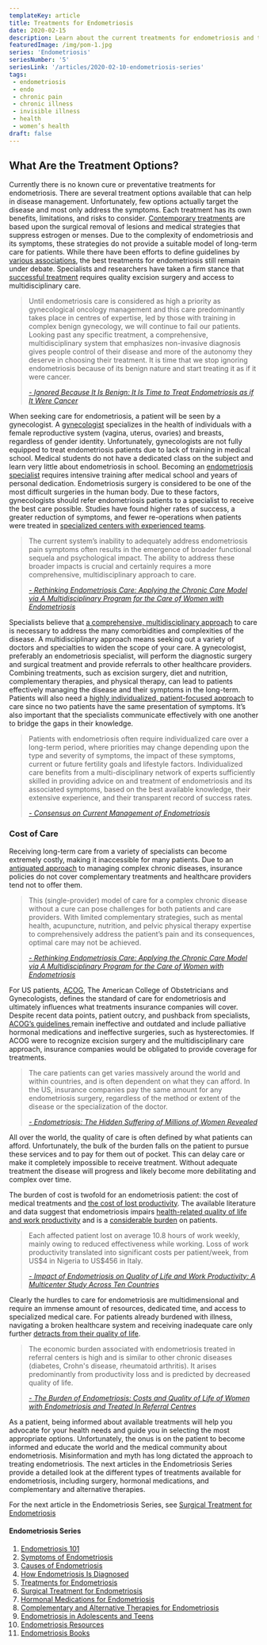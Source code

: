 ```yaml
--- 
templateKey: article
title: Treatments for Endometriosis
date: 2020-02-15
description: Learn about the current treatments for endometriosis and the importance of a multidisciplinary approach to disease management
featuredImage: /img/pom-1.jpg
series: 'Endometriosis'
seriesNumber: '5'
seriesLink: '/articles/2020-02-10-endometriosis-series'
tags:
 - endometriosis
 - endo
 - chronic pain
 - chronic illness
 - invisible illness
 - health
 - women’s health
draft: false
--- 
```

<h2>What Are the Treatment Options?</h2>

Currently there is no known cure or preventative treatments for endometriosis. There are several treatment options available that can help in disease management. Unfortunately, few options actually target the disease and most only address the symptoms. Each treatment has its own benefits, limitations, and risks to consider. <a href="https://www.ncbi.nlm.nih.gov/pmc/articles/PMC6661982/?fbclid=IwAR1ytZua-OpiBsknNROSa0ucyF3dB5ExX2IIDSFEAeFsPdru1SXW22mHZKU" target="_blank" rel="noopener noreferrer">Contemporary treatments</a> are based upon the surgical removal of lesions and medical strategies that suppress estrogen or menses. Due to the complexity of endometriosis and its symptoms, these strategies do not provide a suitable model of long-term care for patients. While there have been efforts to define guidelines by <a href="https://www.ncbi.nlm.nih.gov/pubmed/23528916" target="_blank" rel="noopener noreferrer">various associations</a>, the best treatments for endometriosis still remain under debate. Specialists and researchers have taken a firm stance that <a href="https://www.jogc.com/article/S1701-2163(20)30013-X/fulltext" target="_blank" rel="noopener noreferrer">successful treatment</a> requires quality excision surgery and access to multidisciplinary care.  

<blockquote>Until endometriosis care is considered as high a priority as gynecological oncology management and this care predominantly takes place in centres of expertise, led by those with training in complex benign gynecology, we will continue to fail our patients. Looking past any specific treatment, a comprehensive, multidisciplinary system that emphasizes non-invasive diagnosis gives people control of their disease and more of the autonomy they deserve in choosing their treatment. It is time that we stop ignoring endometriosis because of its benign nature and start treating it as if it were cancer.

<cite><a href="https://www.jogc.com/article/S1701-2163(20)30013-X/fulltext" target="_blank" rel="noopener noreferrer">- Ignored Because It Is Benign: It Is Time to Treat Endometriosis as if It Were Cancer</a></cite>

</blockquote>

When seeking care for endometriosis, a patient will be seen by a gynecologist. A <a href="https://www.contemporaryobgyn.net/gynecology" target="_blank" rel="noopener noreferrer">gynecologist</a> specializes in the health of individuals with a female reproductive system (vagina, uterus, ovaries) and breasts, regardless of gender identity. Unfortunately, gynecologists are not fully equipped to treat endometriosis patients due to lack of training in medical school. Medical students do not have a dedicated class on the subject and  learn very little about endometriosis in school. Becoming an <a href="https://drive.google.com/file/d/1fIVCGwNYAQfzW1ULc4CIEtxeN2eAVOjv/view?fbclid=IwAR0C80P8GY_oUzcNUPBERyXbL8I71LRXYSwUp6Zl3YzCfEUCype56z9c0Cc" target="_blank" rel="noopener noreferrer">endometriosis specialist</a>
requires intensive training after medical school and years of personal dedication. Endometriosis surgery is considered to be one of the most difficult surgeries in the human body. Due to these factors, gynecologists should refer endometriosis patients to a specialist to receive the best care possible. Studies have found higher rates of success, a greater reduction of symptoms, and fewer re-operations when patients were treated in <a href="https://www.thieme-connect.de/products/ejournals/abstract/10.1055/s-0038-1671096" target="_blank" rel="noopener noreferrer">specialized centers with experienced teams</a>. 

<blockquote>The current system’s inability to adequately address endometriosis pain symptoms often results in the emergence of broader functional sequela and psychological impact. The ability to address these broader impacts is crucial and certainly requires a more comprehensive, multidisciplinary approach to care. 

<cite><a href="https://www.ncbi.nlm.nih.gov/pmc/articles/PMC6661982/?fbclid=IwAR1ytZua-OpiBsknNROSa0ucyF3dB5ExX2IIDSFEAeFsPdru1SXW22mHZKU" target="_blank" rel="noopener noreferrer">- Rethinking Endometriosis Care: Applying the Chronic Care Model via A Multidisciplinary Program for the Care of Women with Endometriosis</a></cite>

</blockquote>

Specialists believe that <a href="http://centerforendo.com/endometriosis-understanding-a-complex-disease" target="_blank" rel="noopener noreferrer">a comprehensive, multidisciplinary approach</a> to care is necessary to address the many comorbidities and complexities of the disease. A multidisciplinary approach means seeking out a variety of doctors and specialties to widen the scope of your care. A gynecologist, preferably
 an endometriosis specialist, will perform the diagnostic surgery and surgical treatment and provide referrals to other healthcare providers. Combining treatments, such as excision surgery, diet and nutrition, complementary therapies, and physical therapy, can lead to patients effectively managing the disease and their symptoms in the long-term. Patients will also need a <a href="https://www.ncbi.nlm.nih.gov/pmc/articles/PMC6661982/?fbclid=IwAR1ytZua-OpiBsknNROSa0ucyF3dB5ExX2IIDSFEAeFsPdru1SXW22mHZKU" target="_blank" rel="noopener noreferrer">highly individualized, patient-focused approach</a> to care since no two patients have the same presentation of symptoms. It’s also important that the specialists communicate effectively with one another to bridge the gaps in their knowledge.

<blockquote>Patients with endometriosis often require individualized care over a long-term period, where priorities may change depending upon the type and severity of symptoms, the impact of these symptoms, current or future fertility goals and lifestyle factors. Individualized care benefits from a multi-disciplinary network of experts sufficiently skilled in providing advice on and treatment of endometriosis and its associated symptoms, based on the best available knowledge, their extensive experience, and their transparent record of success rates.

<cite><a href="https://www.ncbi.nlm.nih.gov/pubmed/23528916" target="_blank" rel="noopener noreferrer">- Consensus on Current Management of Endometriosis
</a></cite>

</blockquote>

<div class="page-break PomSketch4"></div>

<h3>Cost of Care</h3>

Receiving long-term care from a variety of specialists can become extremely costly, making it inaccessible for many patients. Due to an <a href="https://www.ncbi.nlm.nih.gov/pmc/articles/PMC6661982/?fbclid=IwAR1ytZua-OpiBsknNROSa0ucyF3dB5ExX2IIDSFEAeFsPdru1SXW22mHZKU" target="_blank" rel="noopener noreferrer">antiquated approach</a> to managing complex chronic diseases, insurance policies do not cover complementary treatments and healthcare providers tend not to offer them.

<blockquote> This (single-provider) model of care for a complex chronic disease without a cure can pose challenges for both patients and care providers. With limited complementary strategies, such as mental health, acupuncture, nutrition, and pelvic physical therapy expertise to comprehensively address the patient’s pain and its consequences, optimal care may not be achieved.

<cite><a href="https://www.ncbi.nlm.nih.gov/pmc/articles/PMC6661982/?fbclid=IwAR1ytZua-OpiBsknNROSa0ucyF3dB5ExX2IIDSFEAeFsPdru1SXW22mHZKU" target="_blank" rel="noopener noreferrer">- Rethinking Endometriosis Care: Applying the Chronic Care Model via A Multidisciplinary Program for the Care of Women with Endometriosis</a></cite>

</blockquote>

 For US patients, <a href="https://www.acog.org/" target="_blank" rel="noopener noreferrer">ACOG</a>, The American College of Obstetricians and Gynecologists, defines the standard of care for endometriosis and ultimately influences what treatments insurance companies will cover. Despite recent data points, patient outcry, and pushback from specialists, <a href="https://rewire.news/article/2018/11/08/too-often-quality-of-life-for-endometriosis-patients-is-dictated-by-their-financial-resources/?fbclid=IwAR3QhTFx0Gt56Q2ZqS_PJTGm7KuHUpVOyLjojMJXhecodYFhanHB5RFmjaA" target="_blank" rel="noopener noreferrer">ACOG’s guidelines </a> remain ineffective and outdated and include palliative hormonal medications and ineffective surgeries, such as hysterectomies. If ACOG were to recognize excision surgery and the multidisciplinary care approach, insurance companies would be obligated to provide coverage for treatments. 

<blockquote> The care patients can get varies massively around the world and within countries, and is often dependent on what they can afford. In the US, insurance companies pay the same amount for any endometriosis surgery, regardless of the method or extent of the disease or the specialization of the doctor.

<cite><a href="https://www.theguardian.com/society/2015/sep/28/endometriosis-hidden-suffering-millions-women" target="_blank" rel="noopener noreferrer">- Endometriosis: The Hidden Suffering of Millions of Women Revealed </a></cite>

</blockquote>

All over the world, the quality of care is often defined by what patients can afford. Unfortunately, the bulk of the burden falls on the patient to pursue these services and to pay for them out of pocket. This can delay care or make it completely impossible to receive treatment. Without adequate treatment the disease will progress and likely become more debilitating and complex over time. 

The burden of cost is twofold for an endometriosis patient: the cost of medical treatments and <a href="https://www.ncbi.nlm.nih.gov/pubmed/30380545" target="_blank" rel="noopener noreferrer">the cost of lost productivity</a>. 
The available literature and data suggest that endometriosis impairs <a href="https://www.ncbi.nlm.nih.gov/pubmed/21718982" target="_blank" rel="noopener noreferrer">health-related quality of life and work productivity</a> and is a <a href="https://www.ncbi.nlm.nih.gov/pubmed/17056043" target="_blank" rel="noopener noreferrer">considerable burden</a> on patients.  

<blockquote> Each affected patient lost on average 10.8 hours of work weekly, mainly owing to reduced effectiveness while working. Loss of work productivity translated into significant costs per patient/week, from US$4 in Nigeria to US$456 in Italy.

<cite><a href="https://www.ncbi.nlm.nih.gov/pubmed/21718982" target="_blank" rel="noopener noreferrer">- Impact of Endometriosis on Quality of Life and Work Productivity: A Multicenter Study Across Ten Countries</a></cite>

</blockquote>

<div class="page-break Slice1"></div>

Clearly the hurdles to care for endometriosis are multidimensional and require an immense amount of resources, dedicated time, and access to specialized medical care. For patients already burdened with illness, navigating a broken healthcare system and receiving inadequate care only further <a href="https://www.ncbi.nlm.nih.gov/pubmed/15154905/" target="_blank" rel="noopener noreferrer">detracts from their quality of life</a>. 

<blockquote>The economic burden associated with endometriosis treated in referral centers is high and is similar to other chronic diseases (diabetes, Crohn's disease, rheumatoid arthritis). It arises predominantly from productivity loss and is predicted by decreased quality of life.

<cite><a href="https://academic.oup.com/humrep/article/27/5/1292/700268" target="_blank" rel="noopener noreferrer">- The Burden of Endometriosis: Costs and Quality of Life of Women with Endometriosis and Treated In Referral Centres</a></cite>

</blockquote>

As a patient, being informed about available treatments will help you advocate for your health needs and guide you in selecting the most appropriate options. Unfortunately, the onus is on the patient to become informed and educate the world and the medical community about endometriosis. Misinformation and myth has long dictated the approach to treating endometriosis. The next articles in the Endometriosis Series provide a detailed look at the different types of treatments available for endometriosis, including surgery, hormonal medications, and complementary and alternative therapies. 

<p class="pt-12">For the next article in the Endometriosis Series, see <a href="/articles/2020-02-09-surgical-treatment-for-endometriosis/" target="_blank" rel="noopener noreferrer">Surgical Treatment for Endometriosis</a></p>

<h4 class="table-of-contents">Endometriosis Series</h3>

1. <a href="/articles/2020-02-10-endometriosis-101/" target="_blank" rel="noopener noreferrer">Endometriosis 101</a>
2. <a href="/articles/2020-02-10-symptoms-of-endometriosis/" target="_blank" rel="noopener noreferrer">Symptoms of Endometriosis</a>
3. <a href="/articles/2020-02-10-causes-of-endometriosis/" target="_blank" rel="noopener noreferrer">Causes of Endometriosis</a>
4. <a href="/articles/2020-02-10-how-endometriosis-is-diagnosed/" target="_blank" rel="noopener noreferrer">How Endometriosis Is Diagnosed</a>
5. <a href="/articles/2020-02-10-treatments-for-endometriosis/" target="_blank" rel="noopener noreferrer">Treatments for Endometriosis</a>
6. <a href="/articles/2020-02-09-surgical-treatment-for-endometriosis/" target="_blank" rel="noopener noreferrer">Surgical Treatment for Endometriosis</a>
7. <a href="/articles/2020-02-09-hormonal-medications-for-endometriosis/" target="_blank" rel="noopener noreferrer">Hormonal Medications for Endometriosis</a>
8. <a href="/articles/2020-02-09-complementary-and-alternative-therapies-for-endometriosis/" target="_blank" rel="noopener noreferrer">Complementary and Alternative Therapies for Endometriosis</a>
9. <a href="/articles/2020-02-22-endometriosis-in-adolescents-and-teens/" target="_blank" rel="noopener noreferrer">Endometriosis in Adolescents and Teens</a>
10. <a href="/articles/2020-02-09-endometriosis-resources/" target="_blank" rel="noopener noreferrer">Endometriosis Resources</a>
11. <a href="/articles/2020-02-09-endometriosis-books/" target="_blank" rel="noopener noreferrer">Endometriosis Books</a>
